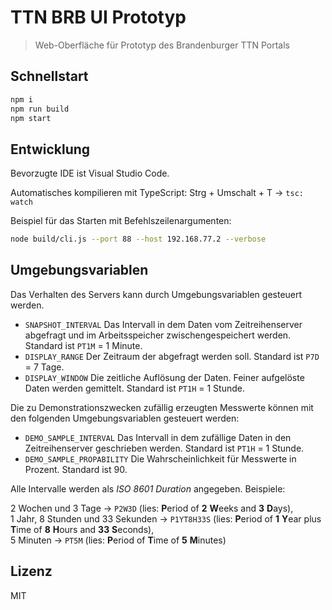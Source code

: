 # TTN BRB UI Prototyp

> Web-Oberfläche für Prototyp des Brandenburger TTN Portals

## Schnellstart

```sh
npm i
npm run build
npm start
```

## Entwicklung

Bevorzugte IDE ist Visual Studio Code.

Automatisches kompilieren mit TypeScript: Strg + Umschalt + T → `tsc: watch`

Beispiel für das Starten mit Befehlszeilenargumenten:

```sh
node build/cli.js --port 88 --host 192.168.77.2 --verbose
```

## Umgebungsvariablen

Das Verhalten des Servers kann durch Umgebungsvariablen gesteuert werden.

* `SNAPSHOT_INTERVAL`
  Das Intervall in dem Daten vom Zeitreihenserver abgefragt und im Arbeitsspeicher zwischengespeichert werden.
  Standard ist `PT1M` = 1 Minute.
* `DISPLAY_RANGE`
  Der Zeitraum der abgefragt werden soll.
  Standard ist `P7D` = 7 Tage.
* `DISPLAY_WINDOW`
  Die zeitliche Auflösung der Daten. Feiner aufgelöste Daten werden gemittelt.
  Standard ist `PT1H` = 1 Stunde.

Die zu Demonstrationszwecken zufällig erzeugten Messwerte können mit den folgenden Umgebungsvariablen gesteuert werden:

* `DEMO_SAMPLE_INTERVAL`
  Das Intervall in dem zufällige Daten in den Zeitreihenserver geschrieben werden.
  Standard ist `PT1H` = 1 Stunde.
* `DEMO_SAMPLE_PROPABILITY`
  Die Wahrscheinlichkeit für Messwerte in Prozent.
  Standard ist 90.

Alle Intervalle werden als _ISO 8601 Duration_ angegeben.
Beispiele:

2 Wochen und 3 Tage &rarr; `P2W3D`
(lies: **P**eriod of **2** **W**eeks and **3** **D**ays),  
1 Jahr, 8 Stunden und 33 Sekunden &rarr; `P1YT8H33S`
(lies: **P**eriod of **1** **Y**ear plus **T**ime of **8** **H**ours and **33** **S**econds),  
5 Minuten &rarr; `PT5M`
(lies: **P**eriod of **T**ime of **5** **M**inutes)

## Lizenz

MIT
